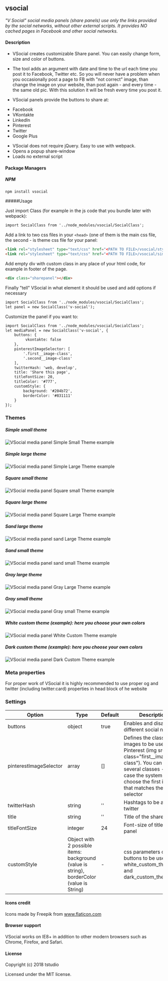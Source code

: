 vsocial
-------

_"V Social" social media panels (share panels) use only the links provided by the social networks, without other external scripts. It provides NO cached pages in Facebook and other social networks._

#### Description

* VSocial creates customizable Share panel. You can easily change form, size and color of buttons.
* The tool adds an argument with date and time to the url each time you post it to Facebook, Twitter etc. So you will never have a problem when you occasionally post a page to FB with "not correct" image, than change the image on your website, than post again - and every time - the same old pic. With this solution it will be fresh every time you post it.

* VSocial panels provide the buttons to share at:

- Facebook
- VKontakte
- LinkedIn
- Pinterest
- Twitter
- Google Plus

* VSocial does not require jQuery. Easy to use with webpack.
* Opens a popup share-window
* Loads no external script

#### Package Managers

##### NPM

```sh
npm install vsocial
```

#####Usage

Just import Class (for example in the js code that you bundle later with webpack):

```html
import SocialClass from '../node_modules/vsocial/SocialClass';
```

Add a link to two css files in your `<head>` (one of them is the main css file, the second - is theme css file for your panel:

```html
<link rel="stylesheet" type="text/css" href="<PATH TO FILE>/vsocial/style.css" media="all">
<link rel="stylesheet" type="text/css" href="<PATH TO FILE>/vsocial/simple_small_theme.css" media="all">
```

Add empty div with custom class in any place of your html code, for example in footer of the page.

```html
<div class="sharepanel"></div>
```

Finally "tell" VSocial in what element it should be used and add options if necessary
```html
import SocialClass from '../node_modules/vsocial/SocialClass';
let panel = new SocialClass('v-social');
```

Customize the panel if you want to:
```html
import SocialClass from '../node_modules/vsocial/SocialClass';
let mediaPanel = new SocialClass('v-social', {
    buttons: {
         vkontakte: false
    },
    pinterestImageSelector: [
        '.first__image-class',
        '.second__image-class'
    ],
    twitterHash: 'web, develop',
    title: 'Share this page',
    titleFontSize: 20,
    titleColor: '#777',
    customStyle: {
        background: '#204b72',
        borderColor: '#831111'
    }
});
```

### Themes

##### Simple small theme

<img src="https://terina-studio.com/sites/default/files/images/vsocial/simple_small.png" alt="VSocial media panel Simple Small Theme example" />

##### Simple large theme

<img src="https://terina-studio.com/sites/default/files/images/vsocial/simple_large.png" alt="VSocial media panel Simple Large Theme example" />

##### Square small theme

<img src="https://terina-studio.com/sites/default/files/images/vsocial/square_small.png" alt="VSocial media panel Square small Theme example" />

##### Square large theme

<img src="http://terina-studio.com/sites/default/files/images/vsocial/square_large.png" alt="VSocial media panel Square Large Theme example" />

##### Sand large theme

<img src="http://terina-studio.com/sites/default/files/images/vsocial/sand_large.png" alt="VSocial media panel sand Large Theme example" />

##### Sand small theme

<img src="http://terina-studio.com/sites/default/files/images/vsocial/sand_small.png" alt="VSocial media panel sand small Theme example" />

##### Gray large theme

<img src="http://terina-studio.com/sites/default/files/images/vsocial/gray_large.png" alt="VSocial media panel Gray Large Theme example" />

##### Gray small theme

<img src="http://terina-studio.com/sites/default/files/images/vsocial/gray_small.png" alt="VSocial media panel Gray small Theme example" />

##### White custom theme (example): here you choose your own colors

<img src="http://terina-studio.com/sites/default/files/images/vsocial/white_custom.png" alt="VSocial media panel White Custom Theme example" />

##### Dark custom theme (example): here you choose your own colors

<img src="http://terina-studio.com/sites/default/files/images/vsocial/dark_custom.png" alt="VSocial media panel Dark Custom Theme example" />

### Meta properties

For proper work of VSocial it is highly recommended to use proper og and twitter (including twitter:card) properties in head block of he website

### Settings

Option | Type | Default | Description
------ | ---- | ------- | -----------
buttons | object | true | Enables and disables different social networks
pinterestImageSelector | array | [] | Defines the classes of images to be used for Pinterest (img src="" class="first__image-class"). You can specify several classes - in this case the system will choose the first image that matches the selector
twitterHash | string | '' | Hashtags to be added to twitter
title | string | '' | Title of the share panel
titleFontSize | integer | 24 | Font-size of title of the panel
customStyle | Object with 2 possible items: background (value is string), borderColor (value is String) | - | css parameters of the buttons to be used with white_custom_theme.css and dark_custom_theme.css

#### Icons credit

Icons made by Freepik from www.flaticon.com

#### Browser support

VSocial works on IE8+ in addition to other modern browsers such as Chrome, Firefox, and Safari.

#### License

Copyright (c) 2018 tstudio

Licensed under the MIT license.
